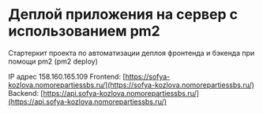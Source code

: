 # Деплой приложения на сервер с использованием pm2

Стартеркит проекта по автоматизации деплоя фронтенда и бэкенда при помощи pm2 (pm2 deploy)

IP адрес 158.160.165.109
Frontend: [https://sofya-kozlova.nomorepartiessbs.ru/](https://sofya-kozlova.nomorepartiessbs.ru/)  
Backend: [https://api.sofya-kozlova.nomorepartiessbs.ru/](https://api.sofya-kozlova.nomorepartiessbs.ru/)
